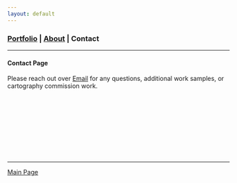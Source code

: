 ```yaml
---
layout: default
---
```

<title>Glenn Ingram Cartography</title>

### [Portfolio](./index.md) | [About](./about.md) | Contact
 <hr> 
 
#### Contact Page

Please reach out over [Email](mailto:gi.ingram001@gmail.com) for any questions, additional work samples, or cartography commission work.


<br>
<br>
<br>
<br>
<br>
<br>
<br>
<br>

<hr> 

[Main Page](./)
